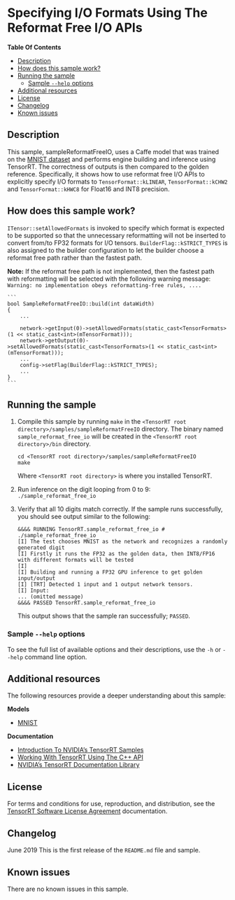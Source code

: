 # Specifying I/O Formats Using The Reformat Free I/O APIs


**Table Of Contents**
- [Description](#description)
- [How does this sample work?](#how-does-this-sample-work)
- [Running the sample](#running-the-sample)
	* [Sample `--help` options](#sample-help-options)
- [Additional resources](#additional-resources)
- [License](#license)
- [Changelog](#changelog)
- [Known issues](#known-issues)

## Description

This sample, sampleReformatFreeIO, uses a Caffe model that was trained on the [MNIST dataset](https://github.com/NVIDIA/DIGITS/blob/master/docs/GettingStarted.md) and performs engine building and inference using TensorRT. The correctness of outputs is then compared to the golden reference. Specifically, it shows how to use reformat free I/O APIs to explicitly specify I/O formats to `TensorFormat::kLINEAR`, `TensorFormat::kCHW2` and `TensorFormat::kHWC8` for Float16 and INT8 precision.

## How does this sample work?

`ITensor::setAllowedFormats` is invoked to specify which format is expected to be supported so that the unnecessary reformatting will not be inserted to convert from/to FP32 formats for I/O tensors. `BuilderFlag::kSTRICT_TYPES` is also assigned to the builder configuration to let the builder choose a reformat free path rather than the fastest path.

**Note:** If the reformat free path is not implemented, then the fastest path with reformatting will be selected with the following warning message:
`Warning: no implementation obeys reformatting-free rules, ....`

	```
	bool SampleReformatFreeIO::build(int dataWidth)
	{
		...

		network->getInput(0)->setAllowedFormats(static_cast<TensorFormats>(1 << static_cast<int>(mTensorFormat)));
		network->getOutput(0)->setAllowedFormats(static_cast<TensorFormats>(1 << static_cast<int>(mTensorFormat)));
		...
		config->setFlag(BuilderFlag::kSTRICT_TYPES);
		...
	}
	```

## Running the sample

1.  Compile this sample by running `make` in the `<TensorRT root directory>/samples/sampleReformatFreeIO` directory. The binary named `sample_reformat_free_io` will be created in the `<TensorRT root directory>/bin` directory.
	```
	cd <TensorRT root directory>/samples/sampleReformatFreeIO
	make
	```

	Where `<TensorRT root directory>` is where you installed TensorRT.

2.  Run inference on the digit looping from 0 to 9:
    `./sample_reformat_free_io`

3.  Verify that all 10 digits match correctly. If the sample runs successfully, you should see output similar to the following:
	```
	&&&& RUNNING TensorRT.sample_reformat_free_io # ./sample_reformat_free_io
	[I] The test chooses MNIST as the network and recognizes a randomly generated digit
	[I] Firstly it runs the FP32 as the golden data, then INT8/FP16 with different formats will be tested
	[I]
	[I] Building and running a FP32 GPU inference to get golden input/output
	[I] [TRT] Detected 1 input and 1 output network tensors.
	[I] Input:
	... (omitted message)
	&&&& PASSED TensorRT.sample_reformat_free_io
	```
	This output shows that the sample ran successfully; `PASSED`.


### Sample `--help` options

To see the full list of available options and their descriptions, use the `-h` or `--help` command line option.


## Additional resources

The following resources provide a deeper understanding about this sample:

**Models**
- [MNIST](https://keras.io/datasets/#mnist-database-of-handwritten-digits)

**Documentation**
- [Introduction To NVIDIA’s TensorRT Samples](https://docs.nvidia.com/deeplearning/sdk/tensorrt-sample-support-guide/index.html#samples)
- [Working With TensorRT Using The C++ API](https://docs.nvidia.com/deeplearning/sdk/tensorrt-developer-guide/index.html#c_topics)
- [NVIDIA’s TensorRT Documentation Library](https://docs.nvidia.com/deeplearning/sdk/tensorrt-archived/index.html)

## License

For terms and conditions for use, reproduction, and distribution, see the [TensorRT Software License Agreement](https://docs.nvidia.com/deeplearning/sdk/tensorrt-sla/index.html) documentation.


## Changelog

June 2019
This is the first release of the `README.md` file and sample.


## Known issues

There are no known issues in this sample.
